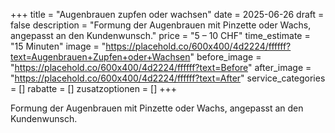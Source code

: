 +++
title = "Augenbrauen zupfen oder wachsen"
date = 2025-06-26
draft = false
description = "Formung der Augenbrauen mit Pinzette oder Wachs, angepasst an den Kundenwunsch."
price = "5 – 10 CHF"
time_estimate = "15 Minuten"
image = "https://placehold.co/600x400/4d2224/ffffff?text=Augenbrauen+Zupfen+oder+Wachsen"
before_image = "https://placehold.co/600x400/4d2224/ffffff?text=Before"
after_image = "https://placehold.co/600x400/4d2224/ffffff?text=After"
service_categories = []
rabatte = []
zusatzoptionen = []
+++

Formung der Augenbrauen mit Pinzette oder Wachs, angepasst an den Kundenwunsch.
